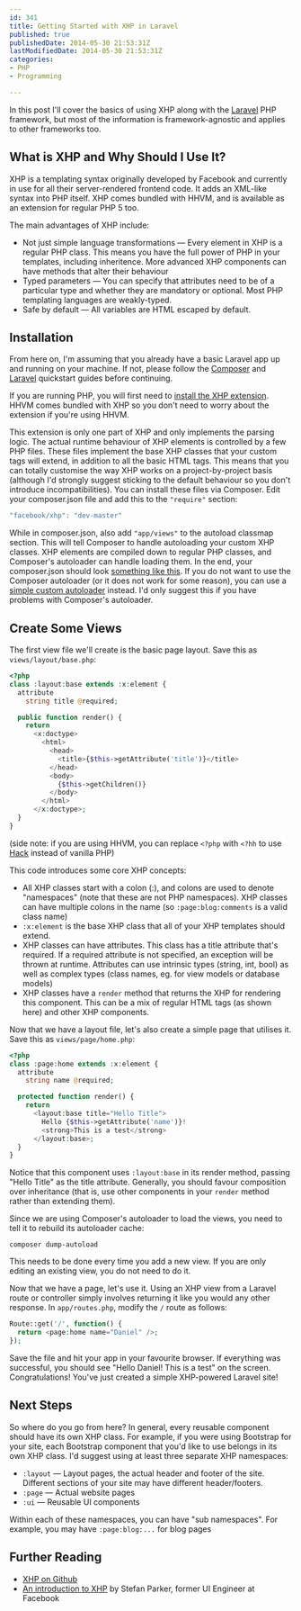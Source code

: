 ```yaml
---
id: 341
title: Getting Started with XHP in Laravel
published: true
publishedDate: 2014-05-30 21:53:31Z
lastModifiedDate: 2014-05-30 21:53:31Z
categories:
- PHP
- Programming

---
```


In this post I'll cover the basics of using XHP along with the [Laravel](http://laravel.com/) PHP framework, but most of the information is framework-agnostic and applies to other frameworks too.

## What is XHP and Why Should I Use It?
XHP is a templating syntax originally developed by Facebook and currently in use for all their server-rendered frontend code. It adds an XML-like syntax into PHP itself. XHP comes bundled with HHVM, and is available as an extension for regular PHP 5 too.

The main advantages of XHP include:

* Not just simple language transformations — Every element in XHP is a regular PHP class. This means you have the full power of PHP in your templates, including inheritence. More advanced XHP components can have methods that alter their behaviour
* Typed parameters — You can specify that attributes need to be of a particular type and whether they are mandatory or optional. Most PHP templating languages are weakly-typed.
* Safe by default — All variables are HTML escaped by default.

## Installation
From here on, I'm assuming that you already have a basic Laravel app up and running on your machine. If not, please follow the [Composer](https://getcomposer.org/) and [Laravel](http://laravel.com/docs/quick) quickstart guides before continuing.

If you are running PHP, you will first need to [install the XHP extension](https://github.com/facebook/xhp/blob/master/INSTALL). HHVM comes bundled with XHP so you don't need to worry about the extension if you're using HHVM.

This extension is only one part of XHP and only implements the parsing logic. The actual runtime behaviour of XHP elements is controlled by a few PHP files. These files implement the base XHP classes that your custom tags will extend, in addition to all the basic HTML tags. This means that you can totally customise the way XHP works on a project-by-project basis (although I'd strongly suggest sticking to the default behaviour so you don't introduce incompatibilities). You can install these files via Composer. Edit your composer.json file and add this to the `"require"` section:

```javascript
"facebook/xhp": "dev-master"
```

While in composer.json, also add `"app/views"` to the autoload classmap section. This will tell Composer to handle autoloading your custom XHP classes. XHP elements are compiled down to regular PHP classes, and Composer's autoloader can handle loading them. In the end, your composer.json should look [something like this](https://gist.github.com/Daniel15/081cc25b0ce166646528). If you do not want to use the Composer autoloader (or it does not work for some reason), you can use a [simple custom autoloader](https://gist.github.com/Daniel15/2a1b7d1be7bc40005fc6) instead. I'd only suggest this if you have problems with Composer's autoloader.

## Create Some Views
The first view file we'll create is the basic page layout. Save this as `views/layout/base.php`:

```php
<?php
class :layout:base extends :x:element {
  attribute
    string title @required;

  public function render() {
    return
      <x:doctype>
        <html>
          <head>
            <title>{$this->getAttribute('title')}</title>
          </head>
          <body>
            {$this->getChildren()}
          </body>
        </html>
      </x:doctype>;
  }
}
```
(side note: if you are using HHVM, you can replace `<?php` with `<?hh` to use [Hack](http://hacklang.org/) instead of vanilla PHP)

This code introduces some core XHP concepts:

* All XHP classes start with a colon (:), and colons are used to denote "namespaces" (note that these are not PHP namespaces). XHP classes can have multiple colons in the name (so `:page:blog:comments` is a valid class name)
* `:x:element` is the base XHP class that all of your XHP templates should extend.
* XHP classes can have attributes. This class has a title attribute that's required. If a required attribute is not specified, an exception will be thrown at runtime. Attributes can use intrinsic types (string, int, bool) as well as complex types (class names, eg. for view models or database models)
* XHP classes have a `render` method that returns the XHP for rendering this component. This can be a mix of regular HTML tags (as shown here) and other XHP components.

Now that we have a layout file, let's also create a simple page that utilises it. Save this as `views/page/home.php`:

```php
<?php
class :page:home extends :x:element {
  attribute
    string name @required;

  protected function render() {
    return
      <layout:base title="Hello Title">
        Hello {$this->getAttribute('name')}!
        <strong>This is a test</strong>
      </layout:base>;
  }
}
```

Notice that this component uses `:layout:base` in its render method, passing "Hello Title" as the title attribute. Generally, you should favour composition over inheritance (that is, use other components in your `render` method rather than extending them).

Since we are using Composer's autoloader to load the views, you need to tell it to rebuild its autoloader cache:

```plain
composer dump-autoload
```
This needs to be done every time you add a new view. If you are only editing an existing view, you do not need to do it.

Now that we have a page, let's use it. Using an XHP view from a Laravel route or controller simply involves returning it like you would any other response. In `app/routes.php`, modify the `/` route as follows:

```php
Route::get('/', function() {
  return <page:home name="Daniel" />;
});
```

Save the file and hit your app in your favourite browser. If everything was successful, you should see "Hello Daniel! This is a test" on the screen. Congratulations! You've just created a simple XHP-powered Laravel site!

## Next Steps
So where do you go from here? In general, every reusable component should have its own XHP class. For example, if you were using Bootstrap for your site, each Bootstrap component that you'd like to use belongs in its own XHP class. I'd suggest using at least three separate XHP namespaces:

* `:layout` — Layout pages, the actual header and footer of the site. Different sections of your site may have different header/footers.
* `:page` — Actual website pages
* `:ui` — Reusable UI components

Within each of these namespaces, you can have "sub namespaces". For example, you may have `:page:blog:...` for blog pages

## Further Reading
* [XHP on Github](https://github.com/facebook/xhp)
* [An introduction to XHP](http://codebeforethehorse.tumblr.com/post/3096387855/an-introduction-to-xhp) by Stefan Parker, former UI Engineer at Facebook

